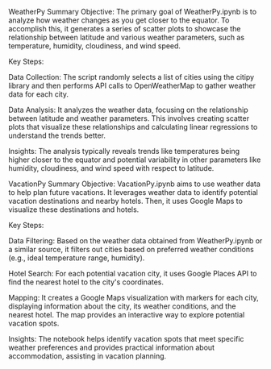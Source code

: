 WeatherPy Summary
Objective: The primary goal of WeatherPy.ipynb is to analyze how weather changes as you get closer to the equator. To accomplish this, it generates a series of scatter plots to showcase the relationship between latitude and various weather parameters, such as temperature, humidity, cloudiness, and wind speed.

Key Steps:

Data Collection: The script randomly selects a list of cities using the citipy library and then performs API calls to OpenWeatherMap to gather weather data for each city.

Data Analysis: It analyzes the weather data, focusing on the relationship between latitude and weather parameters. This involves creating scatter plots that visualize these relationships and calculating linear regressions to understand the trends better.

Insights: The analysis typically reveals trends like temperatures being higher closer to the equator and potential variability in other parameters like humidity, cloudiness, and wind speed with respect to latitude.

VacationPy Summary
Objective: VacationPy.ipynb aims to use weather data to help plan future vacations. It leverages weather data to identify potential vacation destinations and nearby hotels. Then, it uses Google Maps to visualize these destinations and hotels.

Key Steps:

Data Filtering: Based on the weather data obtained from WeatherPy.ipynb or a similar source, it filters out cities based on preferred weather conditions (e.g., ideal temperature range, humidity).

Hotel Search: For each potential vacation city, it uses Google Places API to find the nearest hotel to the city's coordinates.

Mapping: It creates a Google Maps visualization with markers for each city, displaying information about the city, its weather conditions, and the nearest hotel. The map provides an interactive way to explore potential vacation spots.

Insights: The notebook helps identify vacation spots that meet specific weather preferences and provides practical information about accommodation, assisting in vacation planning.
